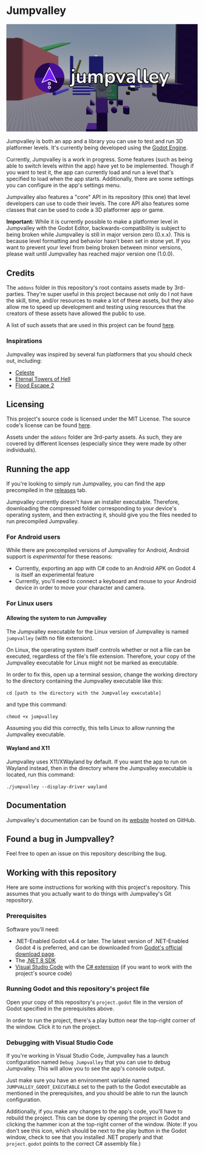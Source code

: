 # Jumpvalley

![The Jumpvalley logo with a screenshot of the in-game scenery as a background.](icons/logo/logo_with_bg.png)

Jumpvalley is both an app and a library you can use to test and run 3D platformer levels. It's currently being developed using the [Godot Engine](https://godotengine.org/).

Currently, Jumpvalley is a work in progress. Some features (such as being able to switch levels within the app) have yet to be implemented. Though if you want to test it, the app can currently load and run a level that's specified to load when the app starts. Additionally, there are some settings you can configure in the app's settings menu.

Jumpvalley also features a "core" API in its repository (this one) that level developers can use to code their levels. The core API also features some classes that can be used to code a 3D platformer app or game.

**Important:** While it is currently possible to make a platformer level in Jumpvalley with the Godot Editor, backwards-compatibility is subject to being broken while Jumpvalley is still in major version zero (0.x.x). This is because level formatting and behavior hasn't been set in stone yet. If you want to prevent your level from being broken between minor versions, please wait until Jumpvalley has reached major version one (1.0.0).

## Credits

The ```addons``` folder in this repository's root contains assets made by 3rd-parties. They're super useful in this project because not only do I not have the skill, time, and/or resources to make a lot of these assets, but they also allow me to speed up development and testing using resources that the creators of these assets have allowed the public to use.

A list of such assets that are used in this project can be found [here](https://github.com/UTheCat/jumpvalley/blob/main/credits.md).

### Inspirations

Jumpvalley was inspired by several fun platformers that you should check out, including:

- [Celeste](https://www.celestegame.com/)
- [Eternal Towers of Hell](https://www.roblox.com/games/8562822414/Eternal-Towers-of-Hell)
- [Flood Escape 2](https://www.roblox.com/games/738339342/Flood-Escape-2)

## Licensing

This project's source code is licensed under the MIT License. The source code's license can be found [here](https://github.com/UTheCat/jumpvalley/blob/main/LICENSE.md).

Assets under the ```addons``` folder are 3rd-party assets. As such, they are covered by different licenses (especially since they were made by other individuals).

## Running the app

If you're looking to simply run Jumpvalley, you can find the app precompiled in the [releases](https://github.com/UTheCat/jumpvalley/releases) tab.

Jumpvalley currently doesn't have an installer executable. Therefore, downloading the compressed folder corresponding to your device's operating system, and then extracting it, should give you the files needed to run precompiled Jumpvalley.

### For Android users

While there are precompiled versions of Jumpvalley for Android, Android support is *experimental* for these reasons:
- Currently, exporting an app with C# code to an Android APK on Godot 4 is itself an experimental feature
- Currently, you'll need to connect a keyboard and mouse to your Android device in order to move your character and camera.

### For Linux users

#### Allowing the system to run Jumpvalley

The Jumpvalley executable for the Linux version of Jumpvalley is named `jumpvalley` (with no file extension).

On Linux, the operating system itself controls whether or not a file can be executed, regardless of the file's file extension. Therefore, your copy of the Jumpvalley executable for Linux might not be marked as executable.

In order to fix this, open up a terminal session, change the working directory to the directory containing the Jumpvalley executable like this:

`cd [path to the directory with the Jumpvalley executable]`

and type this command:

`chmod +x jumpvalley`

Assuming you did this correctly, this tells Linux to allow running the Jumpvalley executable.

#### Wayland and X11

Jumpvalley uses X11/XWayland by default. If you want the app to run on Wayland instead, then in the directory where the Jumpvalley executable is located, run this command:

`./jumpvalley --display-driver wayland`

## Documentation

Jumpvalley's documentation can be found on its [website](https://uthecat.github.io/jumpvalley-docs/) hosted on GitHub.

## Found a bug in Jumpvalley?

Feel free to open an issue on this repository describing the bug.

## Working with this repository

Here are some instructions for working with this project's repository. This assumes that you actually want to do things with Jumpvalley's Git repository.

### Prerequisites

Software you'll need:
- .NET-Enabled Godot v4.4 or later. The latest version of .NET-Enabled Godot 4 is preferred, and can be downloaded from [Godot's official download page](https://godotengine.org/download).
- The [.NET 8 SDK](https://dotnet.microsoft.com/download)
- [Visual Studio Code](https://code.visualstudio.com/) with the [C# extension](https://marketplace.visualstudio.com/items?itemName=ms-dotnettools.csharp) (if you want to work with the project's source code)

### Running Godot and this repository's project file

Open your copy of this repository's ```project.godot``` file in the version of Godot specified in the prerequisites above.

In order to run the project, there's a play button near the top-right corner of the window. Click it to run the project.

### Debugging with Visual Studio Code

If you're working in Visual Studio Code, Jumpvalley has a launch configuration named `Debug Jumpvalley` that you can use to debug Jumpvalley. This will allow you to see the app's console output.

Just make sure you have an environment variable named `JUMPVALLEY_GODOT_EXECUTABLE` set to the path to the Godot executable as mentioned in the prerequisites, and you should be able to run the launch configuration.

Additionally, if you make any changes to the app's code, you'll have to rebuild the project. This can be done by opening the project in Godot and clicking the hammer icon at the top-right corner of the window. (Note: If you don't see this icon, which should be next to the play button in the Godot window, check to see that you installed .NET properly and that `project.godot` points to the correct C# assembly file.)
